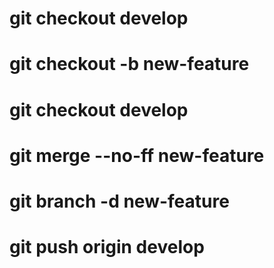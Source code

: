 
# git checkout develop

# git checkout -b new-feature

# git checkout develop

# git merge --no-ff new-feature

# git branch -d new-feature

# git push origin develop

